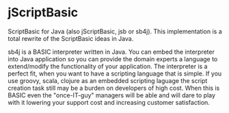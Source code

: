 jScriptBasic
============

ScriptBasic for Java (also jScriptBasic, jsb or sb4j). This implementation is a total rewrite of the ScriptBasic ideas in Java.

sb4j is a BASIC interpreter written in Java. You can embed the interpreter into Java application so you can provide the domain experts a language to extend/modify the functionality of your application. The interpreter is a perfect fit, when you want to have a scripting language that is simple. If you use groovy, scala, clojure as an embedded scripting laguage the script creation task still may be a burden on developers of high cost. When this is BASIC even the "once-IT-guy" managers will be able and will dare to play with it lowering your support cost and increasing customer satisfaction.